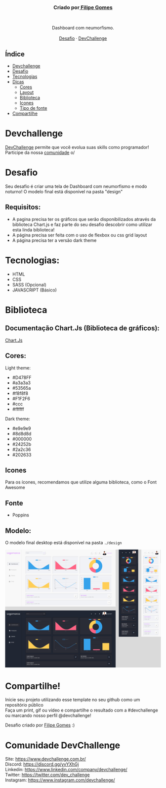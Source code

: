 <h3 align="center">Criado por<a href="https://github.com/LipzDev"> Filipe Gomes</a></h3>
 <br />
  <p align="center">
     Dashboard com neumorfismo.
       <br />
    <br />
    <a href="https://github.com/LipzDev/Desafio-Dashboard">Desafio</a>
    ·
    <a href="https://www.devchallenge.com.br/">DevChallenge</a>
  </p>
</p>

## Índice

* [Devchallenge](#devchallenge) 
* [Desafio](#desafio)
* [Tecnologias](#tecnologias)
* [Dicas](#dicas)  
  * [Cores](#cores)
  * [Layout](#layout)
  * [Biblioteca](#biblioteca)
  * [Icones](#icones)
  * [Tipo de fonte](#fonte)
* [Compartilhe](#compartilhe)

# Devchallenge
<a href="https://devchallenge.now.sh/"> DevChallenge</a> permite que você evolua suas skills como programador! Participe da nossa <a href="https://discord.gg/yvYXhGj">comunidade</a> o/

# Desafio
Seu desafio é criar uma tela de Dashboard com neumorfismo e modo noturno! O modelo final está disponível na pasta "design"

## Requisitos:
- A pagina precisa ter os gráficos que serão disponibilizados através da biblioteca Chart.js e faz parte do seu desafio descobrir como utilizar esta linda biblioteca!<br>
- A página precisa ser feita com o uso de flexbox ou css grid layout<br>
- A página precisa ter a versão dark theme<br>

# Tecnologias: 
- HTML
- CSS
- SASS (Opcional)
- JAVASCRIPT (Básico)

# Biblioteca

## Documentação Chart.Js (Biblioteca de gráficos):

<a href="https://www.chartjs.org/docs/latest/charts/doughnut.html">Chart.Js</a>

## Cores:

Light theme:
- #D478FF
- #a3a3a3
- #53565a
- #f8f8f8
- #F1F2F6
- #ccc
- #ffffff

Dark theme:
- #e9e9e9
- #8d8d8d
- #000000
- #24252b
- #2a2c36
- #202633

## Icones
Para os ícones, recomendamos que utilize alguma biblioteca, como o Font Awesome

## Fonte
- Poppins

## Modelo:
O modelo final desktop está disponível na pasta `./design`<br>

<p align="center">
    <img src="./.github/layout.png" alt="Layout" width="1000">
</p>

# Compartilhe!
Inicie seu projeto utilizando esse template no seu github como um repositório público<br>
Faça um print, gif ou vídeo e compartilhe o resultado com a #devchallenge ou marcando nosso perfil @devchallenge!<br>

Desafio criado por  <a href="https://www.linkedin.com/in/LipzDev">Filipe Gomes</a> :)

# Comunidade DevChallenge
Site: https://www.devchallenge.com.br/ <br>
Discord: https://discord.gg/yvYXhGj <br>
Linkedin: https://www.linkedin.com/company/devchallenge/<br>
Twitter: https://twitter.com/dev_challenge<br>
Instagram: https://www.instagram.com/devchallenge/<br>
